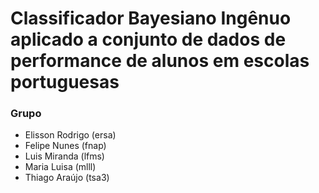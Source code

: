 # Classificador Bayesiano Ingênuo aplicado a conjunto de dados de performance de alunos em escolas portuguesas

### Grupo
* Elisson Rodrigo (ersa)
* Felipe Nunes (fnap)
* Luis Miranda (lfms)
* Maria Luisa (mlll)
* Thiago Araújo (tsa3)
